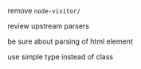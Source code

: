 remove `node-visitor/`

review upstream parsers

be sure about parsing of html element

use simple type instead of class
